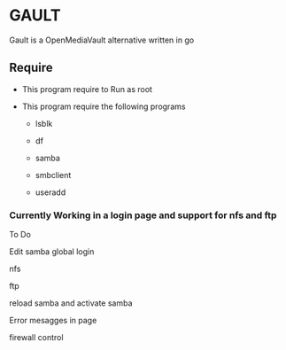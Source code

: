 # GAULT

Gault is a OpenMediaVault alternative written in go

## Require

+ This program require to Run as root

+ This program require the following programs

	- lsblk
	
	- df
	
	- samba
	
	- smbclient
	
	- useradd


### Currently Working in a login page and support for nfs and ftp


To Do

Edit samba global
login

nfs

ftp

reload samba and activate samba


Error mesagges in page

firewall control
